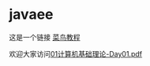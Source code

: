 # javaee

这是一个链接 [菜鸟教程](https://www.runoob.com)

欢迎大家访问<a href="./javaee/01计算机基础理论-Day01.pdf" target="_blank">01计算机基础理论-Day01.pdf</a>

